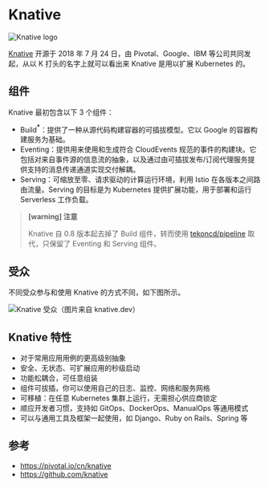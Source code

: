 # Knative

![Knative logo](https://tva1.sinaimg.cn/large/006y8mN6ly1g7pg0iwbzfj30d8080dfp.jpg)

[Knative](https://github.com/knative) 开源于 2018 年 7 月 24 日，由 Pivotal、Google、IBM 等公司共同发起，从以 K 打头的名字上就可以看出来 Knative 是用以扩展 Kubernetes 的。

## 组件

Knative 最初包含以下 3 个组件：

- Build<b><sup>*</sup></b>：提供了一种从源代码构建容器的可插拔模型。它以 Google 的容器构建服务为基础。
- Eventing：提供用来使用和生成符合 CloudEvents 规范的事件的构建块。它包括对来自事件源的信息流的抽象，以及通过由可插拔发布/订阅代理服务提供支持的消息传递通道实现交付解耦。
- Serving：可缩放至零、请求驱动的计算运行环境，利用 Istio 在各版本之间路由流量。Serving 的目标是为 Kubernetes 提供扩展功能，用于部署和运行 Serverless 工作负载。

> **[warning] 注意**
>
> Knative 自 0.8 版本起去掉了 Build 组件，转而使用 [tekoncd/pipeline](https://github.com/tektoncd/pipeline) 取代，只保留了 Eventing 和 Serving 组件。

## 受众

不同受众参与和使用 Knative 的方式不同，如下图所示。

![Knative 受众（图片来自 knative.dev）](https://tva1.sinaimg.cn/large/006y8mN6ly1g7po5i7cgqj31ap0u075l.jpg)

## Knative 特性

- 对于常用应用用例的更高级别抽象
- 安全、无状态、可扩展应用的秒级启动
- 功能松耦合，可任意组装
- 组件可拔插，你可以使用自己的日志、监控、网络和服务网格
- 可移植：在任意 Kubernetes 集群上运行，无需担心供应商锁定
- 顺应开发者习惯，支持如 GitOps、DockerOps、ManualOps 等通用模式
- 可以与通用工具及框架一起使用，如 Django、Ruby on Rails、Spring 等

## 参考

- <https://pivotal.io/cn/knative>
- <https://github.com/knative>